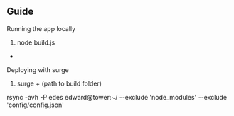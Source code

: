 Guide
--------------------------------------
Running the app locally
1. node build.js
-
Deploying with surge
1. surge + (path to build folder)

rsync -avh -P edes edward@tower:~/ --exclude 'node_modules' --exclude 'config/config.json'